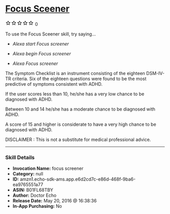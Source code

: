 # [Focus Sceener](http://alexa.amazon.com/#skills/amzn1.echo-sdk-ams.app.e6d2cd7c-e86d-468f-9ba6-ea9765551a77)
![0 stars](../../images/ic_star_border_black_18dp_1x.png)![0 stars](../../images/ic_star_border_black_18dp_1x.png)![0 stars](../../images/ic_star_border_black_18dp_1x.png)![0 stars](../../images/ic_star_border_black_18dp_1x.png)![0 stars](../../images/ic_star_border_black_18dp_1x.png) 0

To use the Focus Sceener skill, try saying...

* *Alexa start  Focus screener*

* *Alexa begin  Focus screener*

* *Alexa   Focus screener*

The Symptom Checklist is an instrument consisting of the eighteen DSM-IV-TR criteria.  Six of the eighteen questions were found to be the most predictive of symptoms consistent with ADHD.  

If the user scores less than 10, he/she has a very low chance to be diagnosed with ADHD.

Between 10 and 14 he/she has a moderate chance to be diagnosed with ADHD.

A score of 15 and higher is considerate to have a very high chance to be diagnosed with ADHD.

DISCLAIMER : This is not a substitute for medical professional advice.

***

### Skill Details

* **Invocation Name:** focus screener
* **Category:** null
* **ID:** amzn1.echo-sdk-ams.app.e6d2cd7c-e86d-468f-9ba6-ea9765551a77
* **ASIN:** B01FL68TBY
* **Author:** Doctor Echo
* **Release Date:** May 20, 2016 @ 16:38:36
* **In-App Purchasing:** No
